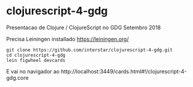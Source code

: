 # clojurescript-4-gdg
Presentacao de Clojure / ClojureScript no GDG Setembro 2018

Precisa Leiningen installado https://leiningen.org/
```
git clone https://github.com/interstar/clojurescript-4-gdg.git 
cd clojurescript-4-gdg
lein figwheel devcards

```

E vai no navigador ao http://localhost:3449/cards.html#!/clojurescript-4-gdg.core
